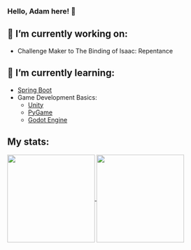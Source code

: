 ### Hello, Adam here! 👋

<!--## 🤝 Contact me:-->
  <!-- Linkedin -->
  <!--

- 🔭 I’m currently working on ...
- 🌱 I’m currently learning ...
- 👯 I’m looking to collaborate on ...
- 🤔 I’m looking for help with ...
- 💬 Ask me about ...
- 📫 How to reach me: ...
- 😄 Pronouns: ...
- ⚡ Fun fact: ...
-->
  

## 🔭 I’m currently working on:
  - Challenge Maker to The Binding of Isaac: Repentance

## 🌱 I’m currently learning:
  - [Spring Boot](https://spring.io/projects/spring-boot/)
  - Game Development Basics:
    - [Unity](https://unity.com/)
    - [PyGame](https://www.pygame.org/wiki/GettingStarted)
    - [Godot Engine](https://godotengine.org/)

## My stats:

<a href="https://github.com/anuraghazra/github-readme-stats">
  <img height=200 align="center" src="https://github-readme-stats.vercel.app/api?username=pfrackowiak01&show_icons=true&rank_icon=github&theme=transparent" />
</a>
<a href="https://github.com/anuraghazra/convoychat">
  <img height=200 align="center" src="https://github-readme-stats.vercel.app/api/top-langs?username=pfrackowiak01&layout=compact&langs_count=8&card_width=320" />
</a>


